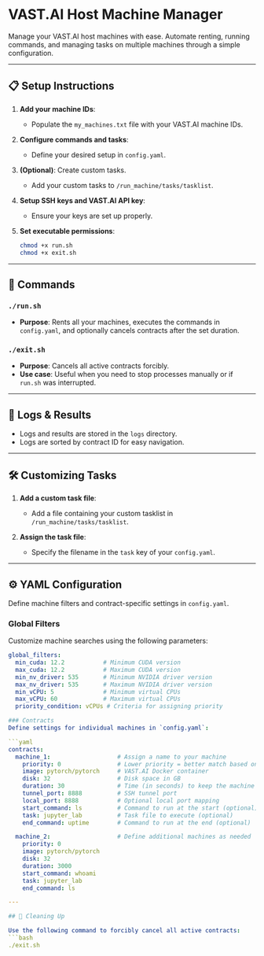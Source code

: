 # VAST.AI Host Machine Manager

Manage your VAST.AI host machines with ease. Automate renting, running commands, and managing tasks on multiple machines through a simple configuration.

---

## 📋 Setup Instructions

1. **Add your machine IDs**:
   - Populate the `my_machines.txt` file with your VAST.AI machine IDs.

2. **Configure commands and tasks**:
   - Define your desired setup in `config.yaml`.

3. **(Optional)**: Create custom tasks.
   - Add your custom tasks to `/run_machine/tasks/tasklist`.

4. **Setup SSH keys and VAST.AI API key**:
   - Ensure your keys are set up properly.

5. **Set executable permissions**:
   ```bash
   chmod +x run.sh
   chmod +x exit.sh
---

## 🚀 Commands

### `./run.sh`
- **Purpose**: Rents all your machines, executes the commands in `config.yaml`, and optionally cancels contracts after the set duration.

### `./exit.sh`
- **Purpose**: Cancels all active contracts forcibly.
- **Use case**: Useful when you need to stop processes manually or if `run.sh` was interrupted.

---

## 📂 Logs & Results

- Logs and results are stored in the `logs` directory.
- Logs are sorted by contract ID for easy navigation.

---

## 🛠️ Customizing Tasks

1. **Add a custom task file**:
   - Add a file containing your custom tasklist in `/run_machine/tasks/tasklist`.

2. **Assign the task file**:
   - Specify the filename in the `task` key of your `config.yaml`.

---

## ⚙️ YAML Configuration

Define machine filters and contract-specific settings in `config.yaml`.

### Global Filters
Customize machine searches using the following parameters:
```yaml
global_filters:
  min_cuda: 12.2           # Minimum CUDA version
  max_cuda: 12.2           # Maximum CUDA version
  min_nv_driver: 535       # Minimum NVIDIA driver version
  max_nv_driver: 535       # Maximum NVIDIA driver version
  min_vCPU: 5              # Minimum virtual CPUs
  max_vCPU: 60             # Maximum virtual CPUs
  priority_condition: vCPUs # Criteria for assigning priority

### Contracts
Define settings for individual machines in `config.yaml`:

```yaml
contracts:
  machine_1:                   # Assign a name to your machine
    priority: 0                # Lower priority = better match based on priority_condition
    image: pytorch/pytorch     # VAST.AI Docker container
    disk: 32                   # Disk space in GB
    duration: 30               # Time (in seconds) to keep the machine alive
    tunnel_port: 8888          # SSH tunnel port
    local_port: 8888           # Optional local port mapping
    start_command: ls          # Command to run at the start (optional)
    task: jupyter_lab          # Task file to execute (optional)
    end_command: uptime        # Command to run at the end (optional)

  machine_2:                   # Define additional machines as needed
    priority: 0
    image: pytorch/pytorch
    disk: 32
    duration: 3000
    start_command: whoami
    task: jupyter_lab
    end_command: ls

---

## 🧹 Cleaning Up

Use the following command to forcibly cancel all active contracts:
```bash
./exit.sh
